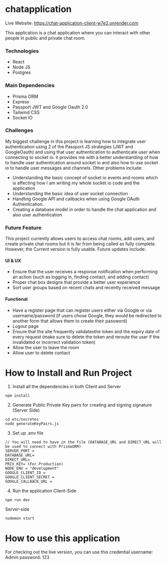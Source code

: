 # chatapplication

Live Website: https://chat-application-client-w7e2.onrender.com

This application is a chat application where you can interact with other people in public and private chat room. 

### Technologies

- React
- Node JS
- Postgres


### Main Dependencies
- Prisma ORM
- Express
- Passport JWT and Google Oauth 2.0
- Tailwind CSS
- Socket IO

### Challenges
My biggest challenge in this project is learning how to integrate user authentication using 2 of the Passport JS strategies (JWT and GoogleOauth) and using that user authentication to authenticate user when connecting to socket io. it provides me with a better understanding of how to handle user authentication around socket io and also how to use socket io to handle user messages and channels. Other problems include: 
- Understanding the basic concept of socket io events and rooms which is affecting how I am writing my whole socket io code and the application
- Understanding the basic idea of user socket connection
- Handling Google API and callbacks when using Google OAuth Authentication.
- Creating a database model in order to handle the chat application and also user authentication

### Future Feature
This project currently allows users to access chat rooms, add users, and create private chat rooms but it is far from being called as fully complete. However, the Current version is fully usable. Future updates include:
#### UI & UX
- Ensure that the user receives a response notification when performing an action (such as logging in, finding contact, and adding contact)
- Proper chat box designs that provide a better user experience
- Sort user groups based on recent chats and recently received message
#### Functional
- Have a register page that can register users either via Google or via username/password (if users chose Google, they would be redirected to another form that allows them to create their password)
- Logout page
- Ensure that the site frequently validatesthe  token and the expiry date of every request (make sure to delete the token and reroute the user if the invalidated or incorrect validation token)
- Allow the user to leave the room
- Allow user to delete contact

# How to Install and Run Project
1. Install all the dependencies in both Client and Server
```
npm install
```
2. Generate Public Private Key pairs for creating and signing signature (Server Side)
```
cd etc/secretes
node generateKeyPairs.js
```
3. Set up .env file 
```
// You will need to have in the file (DATABASE_URL and DIRECT_URL will be used to connect with PrismaORM)
SERVER_PORT =
DATABASE_URL=
DIRECT_URL=
PRIV_KEY= (For Production)
NODE_ENV = "development"
GOOGLE_CLIENT_ID = 
GOOGLE_CLIENT_SECRET = 
GOOGLE_CALLBACK_URL = 
```
4. Run the application
Client-Side
```
npm run dev
```
Server-side
```
nodemon start
```

# How to use this application
For checking out the live version, you can use this credential
username: Admin
password: 123
